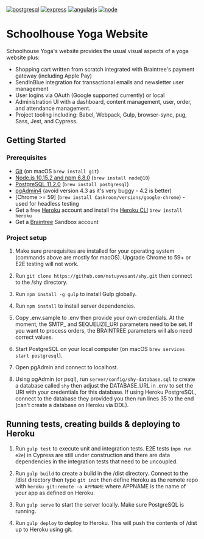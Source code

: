 [![postgresql][postgresql]][postgresql-url]
[![express][express]][express-url]
[![angularjs][angularjs]][angularjs-url]
[![node][node]][node-url]

# Schoolhouse Yoga Website

Schoolhouse Yoga's website provides the usual visual aspects of a yoga website plus:
- Shopping cart written from scratch integrated with Braintree's payment gateway (including Apple Pay)
- SendInBlue integration for transactional emails and newsletter user management
- User logins via OAuth (Google supported currently) or local 
- Administration UI with a dashboard, content management, user, order, and attendance management.
- Project tooling including: Babel, Webpack, Gulp, browser-sync, pug, Sass, Jest, and Cypress.

## Getting Started

### Prerequisites

- [Git](https://git-scm.com/) (on macOS `brew install git`)
- [Node.js 10.15.2 and npm 6.8.0](nodejs.org) (`brew install node@10`)
- [PostgreSQL 11.2.0](http://postgresql.org) (`brew install postgresql`)
- [pgAdmin4](https://www.postgresql.org/download/) (avoid version 4.3 as it's very buggy - 4.2 is better)
- [Chrome >= 59] (`brew install Caskroom/versions/google-chrome`) - used for headless testing
- Get a free [Heroku](http://heroku.com) account and install the [Heroku CLI](https://devcenter.heroku.com/articles/heroku-cli) `brew install heroku`
- Get a [Braintree](https://www.braintreepayments.com/sandbox) Sandbox account

### Project setup

1. Make sure prerequisites are installed for your operating system (commands above are mostly for macOS). Upgrade Chrome to 59+ or E2E testing will not work.

2. Run `git clone https://github.com/nstuyvesant/shy.git` then connect to the /shy directory.

3. Run `npm install -g gulp` to install Gulp globally.

4. Run `npm install` to install server dependencies.

5. Copy .env.sample to .env then provide your own credentials. At the moment, the SMTP_ and SEQUELIZE_URI parameters need to be set. If you want to process orders, the BRAINTREE parameters will also need correct values.

6. Start PostgreSQL on your local computer (on macOS `brew services start postgresql`).

7. Open pgAdmin and connect to localhost.

8. Using pgAdmin (or psql), run `server/config/shy-database.sql` to create a database called `shy` then adjust the DATABASE_URL in .env to set the URI with your credentials for this database. If using Heroku PostgreSQL, connect to the database they provided you then run lines 35 to the end (can't create a database on Heroku via DDL).

## Running tests, creating builds & deploying to Heroku

1. Run `gulp test` to execute unit and integration tests. E2E tests (`npm run e2e`) in Cypress are still under construction and there are data dependencies in the integration tests that need to be uncoupled.

2. Run `gulp build` to create a build in the /dist directory. Connect to the /dist directory then type `git init` then define Heroku as the remote repo with `heroku git:remote -a APPNAME` where APPNAME is the name of your app as defined on Heroku.

3. Run `gulp serve` to start the server locally. Make sure PostgreSQL is running.

4. Run `gulp deploy` to deploy to Heroku. This will push the contents of /dist up to Heroku using git.

[express]: https://img.shields.io/badge/expressjs-4.16.4-blue.svg
[express-url]: http://expressjs.com
[angularjs]: https://img.shields.io/badge/angularjs-1.7.8-red.svg
[angularjs-url]: https://angularjs.org
[node]: https://img.shields.io/badge/nodejs-10.15.2-green.svg
[node-url]: https://nodejs.org
[postgresql]: https://img.shields.io/badge/postgresql-11.2.0-blue.svg
[postgresql-url]: https://www.postgresql.org
